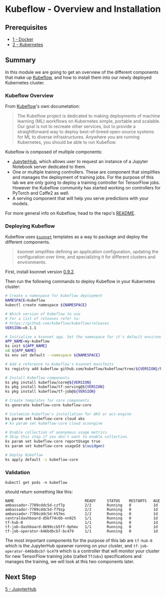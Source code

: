 # Kubeflow - Overview and Installation

## Prerequisites

* [1 - Docker](../1-docker/README.md)
* [2 - Kubernetes](../2-kubernetes/README.md)

## Summary

In this module we are going to get an overview of the different components that make up [Kubeflow](https://github.com/kubeflow/kubeflow), and how to install them into our newly deployed Kubernetes cluster.

### Kubeflow Overview

From [Kubeflow](https://github.com/kubeflow/kubeflow)'s own documetation:

> The Kubeflow project is dedicated to making deployments of machine learning (ML) workflows on Kubernetes simple, portable and scalable. Our goal is not to recreate other services, but to provide a straightforward way to deploy best-of-breed open-source systems for ML to diverse infrastructures. Anywhere you are running Kubernetes, you should be able to run Kubeflow.

Kubeflow is composed of multiple components:
* [JupyterHub](https://jupyterhub.readthedocs.io/en/latest/), which allows user to request an instance of a Jupyter Notebook server dedicated to them.
* One or multiple training controllers. These are component that simplifies and manages the deployment of training jobs. For the purpose of this lab we are only going to deploy a training controller for TensorFlow jobs. However the Kubeflow community has started working on controllers for PyTorch and Caffe2 as well.
* A serving component that will help you serve predictions with your models.

For more general info on Kubeflow, head to the repo's [README](https://github.com/kubeflow/kubeflow/blob/master/README.md).

### Deploying Kubeflow

Kubeflow uses [`ksonnet`](https://github.com/ksonnet/ksonnet) templates as a way to package and deploy the different components.  

> ksonnet simplifies defining an application configuration, updating the configuration over time, and specializing it for different clusters and environments. 

First, install ksonnet version [0.9.2](https://ksonnet.io/#get-started).

Then run the following commands to deploy Kubeflow in your Kubernetes cluster:

```bash
# Create a namespace for kubeflow deployment
NAMESPACE=kubeflow
kubectl create namespace ${NAMESPACE}

# Which version of Kubeflow to use
# For a list of releases refer to:
# https://github.com/kubeflow/kubeflow/releases
VERSION=v0.1.1

# Initialize a ksonnet app. Set the namespace for it's default environment.
APP_NAME=my-kubeflow
ks init ${APP_NAME}
cd ${APP_NAME}
ks env set default --namespace ${NAMESPACE}

# Add a reference to Kubeflow's ksonnet manifests
ks registry add kubeflow github.com/kubeflow/kubeflow/tree/${VERSION}/kubeflow

# Install Kubeflow components
ks pkg install kubeflow/core@${VERSION}
ks pkg install kubeflow/tf-serving@${VERSION}
ks pkg install kubeflow/tf-job@${VERSION}

# Create templates for core components
ks generate kubeflow-core kubeflow-core

# Customize Kubeflow's installation for AKS or acs-engine
ks param set kubeflow-core cloud aks
# ks param set kubeflow-core cloud acsengine

# Enable collection of anonymous usage metrics
# Skip this step if you don't want to enable collection.
ks param set kubeflow-core reportUsage true
ks param set kubeflow-core usageId $(uuidgen)

# Deploy Kubeflow
ks apply default -c kubeflow-core
```

### Validation

`kubectl get pods -n kubeflow`

should return something like this:

```
NAME                                READY     STATUS    RESTARTS   AGE
ambassador-7789cddc5d-czf7p         2/2       Running   0          1d
ambassador-7789cddc5d-f79zp         2/2       Running   0          1d
ambassador-7789cddc5d-h57ms         2/2       Running   0          1d
centraldashboard-d5bf74c6b-nn925    1/1       Running   0          1d
tf-hub-0                            1/1       Running   0          1d
tf-job-dashboard-8699ccb5ff-9phmv   1/1       Running   0          1d
tf-job-operator-646bdbcb7-bc479     1/1       Running   0          1d
```

The most important components for the purpose of this lab are `tf-hub-0` which is the JupyterHub spawner running on your cluster, and `tf-job-operator-646bdbcb7-bc479` which is a controller that will monitor your cluster for new TensorFlow training jobs (called `TfJobs`) specifications and manages the training, we will look at this two components later.

## Next Step

[5 - JupyterHub](../5-jupyterhub)
